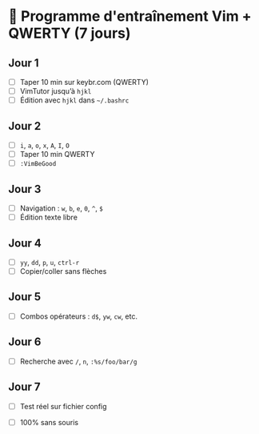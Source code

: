 # 🧠 Programme d'entraînement Vim + QWERTY (7 jours)

## Jour 1
- [ ] Taper 10 min sur keybr.com (QWERTY)
- [ ] VimTutor jusqu’à `hjkl`
- [ ] Édition avec `hjkl` dans `~/.bashrc`

## Jour 2
- [ ] `i`, `a`, `o`, `x`, `A`, `I`, `O`
- [ ] Taper 10 min QWERTY
- [ ] `:VimBeGood`

## Jour 3
- [ ] Navigation : `w`, `b`, `e`, `0`, `^`, `$`
- [ ] Édition texte libre

## Jour 4
- [ ] `yy`, `dd`, `p`, `u`, `ctrl-r`
- [ ] Copier/coller sans flèches

## Jour 5
- [ ] Combos opérateurs : `d$`, `yw`, `cw`, etc.

## Jour 6
- [ ] Recherche avec `/`, `n`, `:%s/foo/bar/g`

## Jour 7
- [ ] Test réel sur fichier config
- [ ] 100% sans souris

